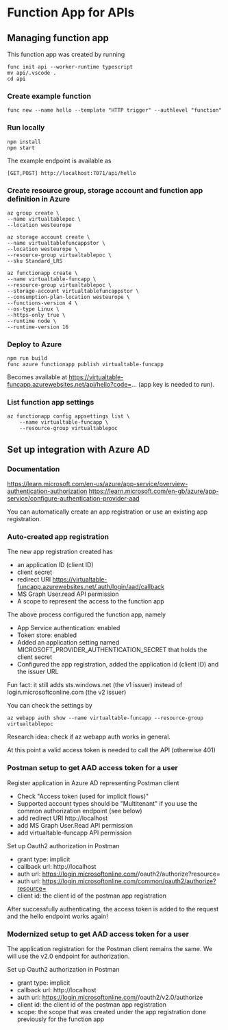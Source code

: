 # Function App for APIs

## Managing function app

This function app was created by running

    func init api --worker-runtime typescript
    mv api/.vscode .
    cd api

### Create example function

    func new --name hello --template "HTTP trigger" --authlevel "function"

### Run locally

    npm install
    npm start

The example endpoint is available as

    [GET,POST] http://localhost:7071/api/hello

### Create resource group, storage account and function app definition in Azure

    az group create \
    --name virtualtablepoc \
    --location westeurope

    az storage account create \
    --name virtualtablefuncappstor \
    --location westeurope \
    --resource-group virtualtablepoc \
    --sku Standard_LRS

    az functionapp create \
    --name virtualtable-funcapp \
    --resource-group virtualtablepoc \
    --storage-account virtualtablefuncappstor \
    --consumption-plan-location westeurope \
    --functions-version 4 \
    --os-type Linux \
    --https-only true \
    --runtime node \
    --runtime-version 16

### Deploy to Azure

    npm run build
    func azure functionapp publish virtualtable-funcapp

Becomes available at https://virtualtable-funcapp.azurewebsites.net/api/hello?code=... (app key is needed to run).

### List function app settings

    az functionapp config appsettings list \
        --name virtualtable-funcapp \
        --resource-group virtualtablepoc

## Set up integration with Azure AD

### Documentation

https://learn.microsoft.com/en-us/azure/app-service/overview-authentication-authorization
https://learn.microsoft.com/en-gb/azure/app-service/configure-authentication-provider-aad

You can automatically create an app registration or use an existing app registration.

### Auto-created app registration

The new app registration created has
* an application ID (client ID)
* client secret 
* redirect URI https://virtualtable-funcapp.azurewebsites.net/.auth/login/aad/callback
* MS Graph User.read API permission
* A scope to represent the access to the function app

The above process configured the function app, namely
* App Service authentication: enabled
* Token store: enabled
* Added an application setting named MICROSOFT_PROVIDER_AUTHENTICATION_SECRET that holds the client secret
* Configured the app registration, added the application id (client ID) and the issuer URL 

Fun fact: it still adds sts.windows.net (the v1 issuer) instead of login.microsoftconline.com (the v2 issuer)

You can check the settings by

    az webapp auth show --name virtualtable-funcapp --resource-group virtualtablepoc

Research idea: check if az webapp auth works in general.

At this point a valid access token is needed to call the API (otherwise 401)

### Postman setup to get AAD access token for a user

Register application in Azure AD representing Postman client

* Check "Access token (used for implicit flows)"
* Supported account types should be "Multitenant" if you use the common authorization endpoint (see below)
* add redirect URI http://localhost
* add MS Graph User.Read API permission
* add virtualtable-funcapp API permission

Set up Oauth2 authorization in Postman

* grant type: implicit
* callback url: http://localhost
* auth url: https://login.microsoftonline.com/<tenant id>/oauth2/authorize?resource=<the client id of the virtualtable funcapp app registration>
* auth url: https://login.microsoftonline.com/common/oauth2/authorize?resource=<the client id of the virtualtable funcapp app registration>
* client id: the client id of the postman app registration

After successfully authenticating, the access token is added to the request and the hello endpoint works again!

### Modernized setup to get AAD access token for a user

The application registration for the Postman client remains the same. We will use the v2.0 endpoint for authorization.

Set up Oauth2 authorization in Postman

* grant type: implicit
* callback url: http://localhost
* auth url: https://login.microsoftonline.com/<tenant id>/oauth2/v2.0/authorize
* client id: the client id of the postman app registration
* scope: the scope that was created under the app registration done previously for the function app